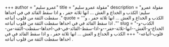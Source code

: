 +++
author = "عمرو سليم"
title = "مقولة عمرو سليم"
description = "مقولة عمرو سليم: الكذب و الخداع و الغش ... انها ثلاثة حفر ، و اذا سقط القائد في في احداها سقطت الثقة من قلوب أتباعه ."
quote = '''الكذب و الخداع و الغش ... انها ثلاثة حفر ، و اذا سقط القائد في في احداها سقطت الثقة من قلوب أتباعه .''' 
slug = "الكذب-و-الخداع-و-الغش--انها-ثلاثة-حفر--و-اذا-سقط-القائد-في-في-احداها-سقطت-الثقة-من-قلوب-أتباعه-"
+++
الكذب و الخداع و الغش ... انها ثلاثة حفر ، و اذا سقط القائد في في احداها سقطت الثقة من قلوب أتباعه .
